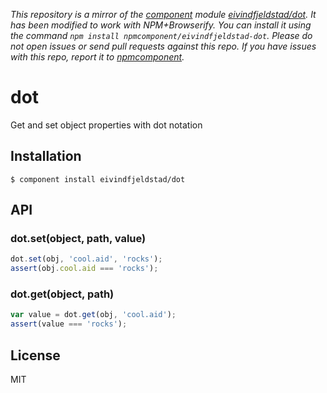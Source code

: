 *This repository is a mirror of the [component](http://component.io) module [eivindfjeldstad/dot](http://github.com/eivindfjeldstad/dot). It has been modified to work with NPM+Browserify. You can install it using the command `npm install npmcomponent/eivindfjeldstad-dot`. Please do not open issues or send pull requests against this repo. If you have issues with this repo, report it to [npmcomponent](https://github.com/airportyh/npmcomponent).*

# dot

  Get and set object properties with dot notation

## Installation

    $ component install eivindfjeldstad/dot

## API

### dot.set(object, path, value)
```js
dot.set(obj, 'cool.aid', 'rocks');
assert(obj.cool.aid === 'rocks');
```

### dot.get(object, path)
```js
var value = dot.get(obj, 'cool.aid');
assert(value === 'rocks');
```

## License

  MIT
